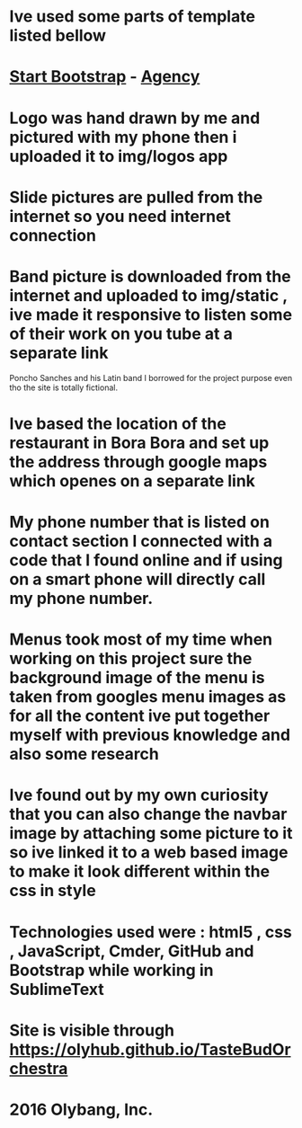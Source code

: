 # Ive used some parts of template listed bellow
# [Start Bootstrap](http://startbootstrap.com/) - [Agency](http://startbootstrap.com/template-overviews/agency/)

# Logo was hand drawn by me and pictured with my phone then i uploaded it to img/logos app

# Slide pictures are pulled from the internet so you need internet connection

# Band picture is downloaded from the internet and uploaded to img/static , ive made it responsive to listen some of their work on you tube at a separate link
 Poncho Sanches and his Latin band I borrowed for the project purpose even tho the site is totally fictional.

# Ive based the location of the restaurant in Bora Bora and set up the address through google maps which openes on a separate link

# My phone number that is listed on contact section I connected with a code that I found online and if using on a smart phone will directly call my phone number.

# Menus took most of my time when working on this project sure the background image of the menu is taken from googles menu images as for all the content ive put together myself with previous knowledge and also some research

# Ive found out by my own curiosity that you can also change the navbar image by attaching some picture to it so ive linked it to a web based image to make it look different within the css in style

# Technologies used were : html5 , css , JavaScript, Cmder, GitHub and Bootstrap while working in SublimeText

# Site is visible through https://olyhub.github.io/TasteBudOrchestra

#  2016 Olybang, Inc.